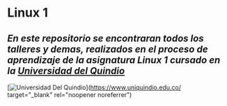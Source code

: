 # Linux 1
## _En este repositorio se encontraran todos los talleres y demas, realizados en el proceso de aprendizaje de la asignatura Linux 1 cursado en la [Universidad del Quindio]_

[![Universidad Del Quindio](https://www.uniquindio.edu.co/estudiantes/info/uniquindio/media/bloque9.png)](https://www.uniquindio.edu.co/ target="_blank" rel="noopener noreferrer")

[Universidad del Quindio]: <https://www.uniquindio.edu.co/ target="_blank" rel="noopener noreferrer">



